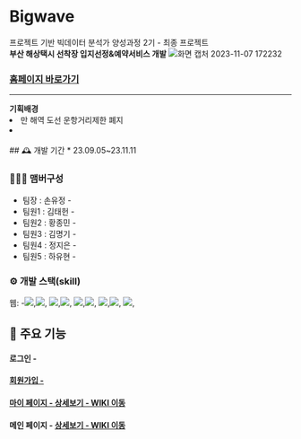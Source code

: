 
# Bigwave
프로젝트 기반 빅데이터 분석가 양성과정 2기 - 최종 프로젝트<br>
<b>부산 해상택시 선착장 입지선정&예약서비스 개발</b>
![화면 캡처 2023-11-07 172232](https://github.com/jeong-jieun/bigwave/assets/143479745/b8b56455-f922-4a50-b968-dfe0888ff6e0)

<h3><a href="https://www.bwtaxi.kr">홈페이지 바로가기</a></h3>
<hr>
<b>기획배경</b>
<li>만 해역 도선 운항거리제한 폐지</li>
<li></li>
<br>
## 🕰️ 개발 기간
* 23.09.05~23.11.11

### 🧑‍🤝‍🧑 맴버구성
 - 팀장  : 손유정 -
 - 팀원1 : 김태헌 -
 - 팀원2 : 황종민 - 
 - 팀원3 : 김명기 - 
 - 팀원4 : 정지은 - 
 - 팀원5 : 하유현 - 
### ⚙️ 개발 스택(skill)
웹:
-<img src="https://img.shields.io/badge/-django-092E20?style=flat&logo=django&logoColor=white"/>,<img src="https://img.shields.io/badge/-css3-1572B6?style=flat&logo=css&logoColor=white"/>,
<img src="https://img.shields.io/badge/-bootstrap-#7952B3?style=flat&logo=bootstrap&logoColor=white"/>,<img src="https://img.shields.io/badge/-javascript-F7DF1E?style=flat&logo=javascript&logoColor=white"/>,
<img src="https://img.shields.io/badge/-HTML5-E34F26?style=flat&logo=html&logoColor=white"/>,<img src="https://img.shields.io/badge/-kakao-FFCD00?style=flat&logo=kakao&logoColor=white"/>,
<img src="https://img.shields.io/badge/-aws-232F3E?style=flat&logo=aws&logoColor=white"/>,<img src="https://img.shields.io/badge/-mysql-4479A1?style=flat&logo=mysql&logoColor=white"/>,
<img src="https://img.shields.io/badge/-openai-412991?style=flat&logo=openai&logoColor=white"/>,


## 📌 주요 기능
#### 로그인 - <a href="https://github.com/chaehyuenwoo/SpringBoot-Project-MEGABOX/wiki/%EC%A3%BC%EC%9A%94-%EA%B8%B0%EB%8A%A5-%EC%86%8C%EA%B0%9C(Login)" >

#### 회원가입 - <a href="https://github.com/chaehyuenwoo/SpringBoot-Project-MEGABOX/wiki/%EC%A3%BC%EC%9A%94-%EA%B8%B0%EB%8A%A5-%EC%86%8C%EA%B0%9C(Member)" >

#### 마이 페이지 - <a href="https://github.com/chaehyuenwoo/SpringBoot-Project-MEGABOX/wiki/%EC%A3%BC%EC%9A%94-%EA%B8%B0%EB%8A%A5-%EC%86%8C%EA%B0%9C(Member)" >상세보기 - WIKI 이동</a>


#### 메인 페이지 - <a href="https://github.com/chaehyuenwoo/SpringBoot-Project-MEGABOX/wiki/%EC%A3%BC%EC%9A%94-%EA%B8%B0%EB%8A%A5-%EC%86%8C%EA%B0%9C(%EB%A9%94%EC%9D%B8-Page)" >상세보기 - WIKI 이동</a>

